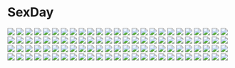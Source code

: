 # SexDay
![](https://konachan.com/image/b8eff85f34b17d5391f5627b553206a6/Konachan.com%20-%2031614%20blue_eyes%20blue_hair%20blush%20bra%20brown_hair%20favorite%20game_cg%20happy_margaret%21%20headdress%20kokonoka%20maid%20panties%20skirt%20underwear%20undressing.jpg)
![](https://konachan.com/image/c5c7fdb423649dca198ba6d398142063/Konachan.com%20-%20280000%20aqua_eyes%20aqua_hair%20building%20dress%20flat_chest%20flowers%20lee_%28saraki%29%20long_hair%20original%20rose%20saraki%20signed%20socks%20wristwear.jpg)
![](https://konachan.com/image/71b817060437885d14247f58198c9c5a/Konachan.com%20-%2085723%20aizawa_hikaru%20blonde_hair%20blue_eyes%20breasts%20cleavage%20dress%20gloves%20halloween%20long_hair%20microsoft%20os-tan%20shinia%20thighhighs.jpg)
![](https://konachan.com/jpeg/53a1f528957152a17354964e950dfefa/Konachan.com%20-%2098291%20mahou_shoujo_madoka_magica%20miki_sayaka%20sakura_kyouko%20tagme_%28artist%29.jpg)
![](https://konachan.com/jpeg/95728a7e8334dff0115a0040fbd36e8d/Konachan.com%20-%20254285%20anus%20aqua_hair%20breast_grab%20breasts%20brown_eyes%20censored%20game_cg%20gloves%20long_hair%20nipples%20no_bra%20nopan%20penis%20pussy%20skirt%20splush_wave%20spread_legs%20tree.jpg)
![](https://konachan.com/jpeg/15472a3778aa833c3ddd12fa639f88bd/Konachan.com%20-%207431%20garden_%28galge%29%20himemiya_ruri%20pink_hair.jpg)
![](https://konachan.com/jpeg/b6a1dfdd3aa022651018a84942d106e3/Konachan.com%20-%20235259%20clouds%20diglett%20landscape%20lapras%20nobody%20pokemon%20scenic%20sky%20sorakuma_%28oycue41%29%20sunset%20tree.jpg)
![](https://konachan.com/image/e612d0c5af904ae90fb421f1f369965d/Konachan.com%20-%20130378%20hatsune_miku%20nekoame%20pajamas%20teddy_bear%20vocaloid.jpg)
![](https://konachan.com/jpeg/bd5ba7bd115c7fbc4ba5857320eb2119/Konachan.com%20-%20238364%20animal%20bird%20brown_eyes%20butterfly%20clouds%20flowers%20foxgirl%20gloves%20long_hair%20original%20petals%20shorts%20sky%20sword%20tail%20thighhighs%20weapon%20white_hair.jpg)
![](https://konachan.com/jpeg/cb90b2f57d6edd362ce9acac160f9190/Konachan.com%20-%20117632%20animal_ears%20blush%20brown_hair%20food%20gradient%20horo%20long_hair%20murasaki_imo%20ookami_to_koushinryou%20red_eyes%20tail%20thighhighs%20wink%20wolfgirl.jpg)
![](https://konachan.com/jpeg/fe8696cfe9e8df8657dbc61498c8c9ca/Konachan.com%20-%20283501%20gun%20levi_ackerman%20male%20mikasa_ackerman%20scarf%20shingeki_no_kyojin%20short_hair%20uniform%20weapon%20zeroo7x.jpg)
![](https://konachan.com/image/196b836c9fc28065f60262412655e0b6/Konachan.com%20-%2024987%20koiwai_yotsuba%20orange%20sleeping%20sunset%20yotsubato%21.jpeg)
![](https://konachan.com/jpeg/c8d680edae809cb9d9bd7f03aeb8fccc/Konachan.com%20-%20281649%20anthropomorphism%20breasts%20gray_hair%20horns%20nipples%20nude%20original%20tail%20waifu2x%20water%20wings%20yellow_eyes%20yusan.jpg)
![](https://konachan.com/image/d18ed4500ad9d17fb6b84b0667ab8d35/Konachan.com%20-%2098338%20brown_hair%20calendar%20gekitama%21%20green_eyes%20miyamoto_kikka%20natsuki_shuri%20school_uniform%20thighhighs.jpg)
![](https://konachan.com/image/db5f16ae8137106c1439c2fabb9a790a/Konachan.com%20-%20233868%20black_hair%20blush%20book%20breasts%20couch%20glasses%20imachireki%20long_hair%20orange_eyes%20original%20pantyhose%20school_uniform%20skirt.jpg)
![](https://konachan.com/jpeg/5dbfc1fe4fec8b8938f6287485c36a0b/Konachan.com%20-%20225822%20an2a%20anthropomorphism%20breasts%20cleavage%20island_of_horizon%20kantai_collection%20kongou_%28kancolle%29%20no_bra%20panties%20scan%20thighhighs%20underwear.jpg)
![](https://konachan.com/image/22a4727589f5b2521c60eead2d2cd362/Konachan.com%20-%209172%20disgaea%20pleinair%20pointed_ears.jpg)
![](https://konachan.com/image/57d0ed01d1333b3b6e8c9addc5b6f4ad/Konachan.com%20-%20104327%20komeiji_koishi%20komeiji_satori%20naka%20swimsuit%20touhou.jpg)
![](https://konachan.com/image/a9db3893f44254073292c708b60579bb/Konachan.com%20-%20184856%20hatsune_miku%20hinata_%283580053%29%20vocaloid.jpg)
![](https://konachan.com/jpeg/e94815823734d5c78edb933a5f820dfb/Konachan.com%20-%20241815%20barefoot%20beach%20blush%20breasts%20cleavage%20clouds%20dress%20erylia%20fairy%20original%20panties%20pink_hair%20red_eyes%20short_hair%20sky%20underwear%20water%20watermark%20wings.jpg)
![](https://konachan.com/image/c50517f1340997ef707b1113100bc3be/Konachan.com%20-%20240381%20animal%20bacius%20barefoot%20black_hair%20dress%20group%20horns%20long_hair%20original%20skull%20sword%20water%20waterfall%20weapon.jpg)
![](https://konachan.com/image/c8a0bb722abb8afc030d167a142d12a1/Konachan.com%20-%2072363%20blonde_hair%20bow%20hina_ichigo%20rozen_maiden%20short_hair.jpg)
![](https://konachan.com/jpeg/e4d05b53ad23333218c5caa3d35f13a3/Konachan.com%20-%20206919%20nanomortis%20original%20polychromatic%20scenic%20silhouette%20stairs.jpg)
![](https://konachan.com/jpeg/2227c502a0b6b34fe1bcc126afbe8f02/Konachan.com%20-%20286227%20bikini%20blush%20breasts%20firepo%20fujiwara_no_mokou%20long_hair%20red_eyes%20swimsuit%20thighhighs%20touhou%20twintails%20underboob%20white_hair.jpg)
![](https://konachan.com/jpeg/bb2a9c989941ab9d5038d7a1682fcc4e/Konachan.com%20-%20125342%20blonde_hair%20bow%20chibi%20fang%20flandre_scarlet%20gurageida%20hat%20red_eyes%20touhou%20vampire%20wings.jpg)
![](https://konachan.com/image/96b943c0bb82ecc50659d4e9c66e4a2c/Konachan.com%20-%2093328%20breasts%20brown_eyes%20brown_hair%20cait%20loli%20long_hair%20navel%20swimsuit%20third-party_edit%20to_love_ru%20topless%20yuuki_mikan.jpg)
![](https://konachan.com/image/2ae8d25d7fd04ca8721af0aa6cfb600e/Konachan.com%20-%20121816%20aqua_hair%20beek%20bicycle%20blush%20building%20clouds%20green_eyes%20headphones%20long_hair%20panties%20pink_hair%20sky%20sunset%20thighhighs%20tie%20twintails%20underwear%20vocaloid.jpg)
![](https://konachan.com/jpeg/2b08438cfb8200c3eeb9154144592a29/Konachan.com%20-%20285410%20aqua_eyes%20blush%20breasts%20brown_eyes%20brown_hair%20censored%20game_cg%20gray_hair%20ichiri%20long_hair%20male%20nipples%20no_bra%20ponytail%20pussy%20silkys_plus.jpg)
![](https://konachan.com/jpeg/f15377fbaede65b79f20041542fc54ba/Konachan.com%20-%20203784%202girls%20blonde_hair%20blue_hair%20braids%20brown_eyes%20drink%20food%20long_hair%20nakiri_erina%20onamae_kun%20purple_eyes%20signed%20tadokoro_megumi%20waitress.jpg)
![](https://konachan.com/jpeg/6c27b0dd97e39da2b0380d4820e68836/Konachan.com%20-%2021689%20black_lagoon%20rock.jpg)
![](https://konachan.com/image/bad7b3b3a6e1c83661b19861e4a2729a/Konachan.com%20-%2014804%20christmas%20neon_genesis_evangelion%20panties%20santa_costume%20soryu_asuka_langley%20taka_tony%20underwear.jpg)
![](https://konachan.com/image/c34d8e1c43ae4f30e2db49f128fa95f8/Konachan.com%20-%20209127%20aqua_hair%20blue_hair%20bubbles%20chibi%20cropped%20crown%20dress%20food%20gloves%20green_eyes%20ice_cream%20kaito%20lan_jue%20male%20twintails%20underwater%20vocaloid%20water.jpg)
![](https://konachan.com/image/986cf7e04425d80bfc7114053b360189/Konachan.com%20-%20163597%20dress%20flowers%20green_eyes%20green_hair%20hatsune_miku%20long_hair%20petals%20twintails%20vocaloid%20water%20wet%20zenyu.jpg)
![](https://konachan.com/image/fbd63dea3ade43b94004cb1f02b03fe6/Konachan.com%20-%20182187%20anthropomorphism%20breast_hold%20breasts%20cum%20i-19_%28kancolle%29%20mtu%20nipples%20purple_hair%20pussy_juice%20red_eyes%20school_swimsuit%20swimsuit%20torn_clothes%20wet.jpg)
![](https://konachan.com/image/2f82031854006a043843d56c38dc293a/Konachan.com%20-%2014244%20ragnarok_online.jpg)
![](https://konachan.com/image/81a35fa97e26aeed6841c784a7680545/Konachan.com%20-%20280143%20anthropomorphism%20beach%20clouds%20girls_frontline%20long_hair%20m4_sopmod_ii_%28girls_frontline%29%20scenic%20sky%20water%20zi_ye_%28hbptcsg2%29.jpg)
![](https://konachan.com/image/44e8f6773aa83f9e66e8360f80f89fb0/Konachan.com%20-%2072256%20card_captor_sakura%20kinomoto_sakura.jpg)
![](https://konachan.com/image/4e3f0a63df6736803584d00e9dd64861/Konachan.com%20-%2088470%20censored%20gokou_ruri%20ore_no_imouto_ga_konna_ni_kawaii_wake_ga_nai%20pussy.jpg)
![](https://konachan.com/image/414d467d809544cbc0a28de42b06128d/Konachan.com%20-%20158206%20animal%20aqua_eyes%20bird%20boots%20feathers%20goggles%20green_hair%20gumi%20pomon_illust%20see_through%20short_hair%20sky%20thighhighs%20vocaloid%20watermark.jpg)
![](https://konachan.com/jpeg/604256a03c4b400ea00072bfd34df797/Konachan.com%20-%20197843%20blush%20bra%20breasts%20game_cg%20nipples%20open_shirt%20orange_hair%20panties%20pussy%20skirt%20sphere%20sumeragi_ayaka%20thighhighs%20twintails%20uncensored%20underwear%20wet.jpg)
![](https://konachan.com/jpeg/19329faee9a7ce958a4a2884c7aa578c/Konachan.com%20-%20138092%20hakurei_reimu%20japanese_clothes%20miko%20mirimo%20touhou.jpg)
![](https://konachan.com/jpeg/f6e651b18a3d3f23115b608218cb5bd0/Konachan.com%20-%20200478%20blush%20breast_grab%20breasts%20brown_eyes%20brown_hair%20censored%20cum%20futaba_iori%20game_cg%20long_hair%20navel%20nipples%20nude%20pussy_juice%20sakagami_umi%20sex.jpg)
![](https://konachan.com/jpeg/6c47bec9cda76304d6cd358c45390f94/Konachan.com%20-%20221157%20crown%20dress%20long_hair%20night%20original%20reki_%2812329773%29%20scenic%20silhouette%20stars%20tree.jpg)
![](https://konachan.com/image/564a6c7b6235a97bd052e3d0e10d6fa9/Konachan.com%20-%20191857%20bra%20brown_eyes%20brown_hair%20hizuki_ayumi%20hizuki_mitsuna%20moon%20night%20no_bra%20orange_eyes%20orange_hair%20panties%20ringetsu%20underwear.jpg)
![](https://konachan.com/jpeg/02c5befc8ac73f64797244d454b0ecdc/Konachan.com%20-%2020683%20chibi%20forte_stollen%20galaxy_angel%20milfeulle_sakuraba%20mint_blancmanche%20nomad%20ranpha_franboise%20vanilla_h.jpg)
![](https://konachan.com/jpeg/5b9df3ca05b30e62d7a58cd3447063fc/Konachan.com%20-%20138199%20boots%20brown_hair%20elbow_gloves%20gloves%20green_eyes%20kino_makoto%20ponytail%20sailor_jupiter%20sailor_moon%20school_uniform.jpg)
![](https://konachan.com/image/47de32137318d942da3b0d264d0e4901/Konachan.com%20-%2057934%20hatsune_miku%20vocaloid.jpg)
![](https://konachan.com/image/d523dbbb69970a3d71eadd94103419f7/Konachan.com%20-%2057103%20kantoku%20scan%20tagme%20tagme_%28character%29%20third-party_edit%20watermark%20white.jpg)
![](https://konachan.com/jpeg/6bc7a41e115988c48a799e9280af97bd/Konachan.com%20-%20244473%20blue_eyes%20blush%20breasts%20brown_hair%20censored%20game_cg%20long_hair%20masturbation%20nopan%20pussy%20pussy_juice%20school_uniform%20skirt%20sumitani_akane%20teeta_j.jpg)
![](https://konachan.com/image/76f58105f7a898fd2a8652d046af43bc/Konachan.com%20-%2047873%20armor%20blonde_hair%20blue_eyes%20braids%20breasts%20cleavage%20navel%20no_bra%20queen%27s_blade%20reina%20short_hair%20sword%20underwear%20weapon.jpg)
![](https://konachan.com/image/9eacb8573bc0c1fa41b4ba39ed9d6939/Konachan.com%20-%2046352%20blonde_hair%20blue%20crown%20elbow_gloves%20flat_chest%20garter%20gloves%20logo%20loli%20ozawa_akifumi%20red_eyes%20shinzenin_marie%20short_hair%20unisonshift%20unity_marriage.jpg)
![](https://konachan.com/jpeg/7dd8dac5de0eb78b7aecad7342079bce/Konachan.com%20-%20218383%20bandaid%20boots%20gun%20hwansang%20knife%20long_hair%20original%20panties%20thighhighs%20underwear%20watermark%20weapon%20white_hair.jpg)
![](https://konachan.com/image/199eacc2a2aabf123bc73772e0894217/Konachan.com%20-%20142929%20green_hair%20korotan%20macross%20macross_frontier%20ranka_lee%20wink%20zoom_layer.jpg)
![](https://konachan.com/jpeg/162811d557a67961a1ac5f26d4c8fd2a/Konachan.com%20-%20166677%20black_hair%20computer%20game_cg%20headdress%20kokura_asahi%20long_hair%20maid%20male%20ookura_resona%20purple_eyes%20ribbons%20suzuhira_hiro%20tie%20trap.jpg)
![](https://konachan.com/image/839504e5853612d79257c650d6ce695c/Konachan.com%20-%2099248%20akemi_homura%20kaname_madoka%20mahou_shoujo_madoka_magica%20miki_sayaka%20polychromatic%20sakura_kyouko%20tomoe_mami.jpg)
![](https://konachan.com/image/e6250a7d2444b94d25d1746a071d9665/Konachan.com%20-%2019111%20all_male%20gaara%20male%20naruto.jpg)
![](https://konachan.com/jpeg/f604a2cf6d1d33c2601f6156d416eb68/Konachan.com%20-%20235356%20aliasing%20aqua_eyes%20blue_hair%20boots%20choker%20dress%20gloves%20hat%20kneehighs%20lee_%28saraki%29%20long_hair%20original%20ribbons%20saraki.jpg)
![](https://konachan.com/jpeg/c5c9b3ddabb86d5119d980b0c3e6d375/Konachan.com%20-%20171516%20asahina_shin%20blonde_hair%20blue_eyes%20game_cg%20hontani_kanae%20karumaruka_circle%20long_hair%20moon%20night%20saga_planets%20school_uniform.jpg)
![](https://konachan.com/image/3453e276e5542d6026f97cdff746a2bd/Konachan.com%20-%20246982%20blue_hair%20car%20clouds%20inami_hatoko%20kneehighs%20long_hair%20original%20red_eyes%20scenic%20school_uniform%20shade%20skirt%20sky.jpg)
![](https://konachan.com/jpeg/3778df037334f8408ebd0c5ebc0da1fc/Konachan.com%20-%20139882%20bed%20blonde_hair%20blue_eyes%20erect_nipples%20futsuno_fantasy%20game_cg%20ichiyou_moka%20long_hair%20panties%20underwear.jpg)
![](https://konachan.com/jpeg/d57223787a7dd0adb97292ae702a2286/Konachan.com%20-%20257605%202girls%20black_hair%20blue_eyes%20blush%20breasts%20flowers%20game_cg%20kamiki_inori%20long_hair%20miko%20mizuno_sao%20pink_hair%20pulltop%20short_hair%20twintails%20yellow_eyes.jpg)
![](https://konachan.com/image/ccd1e684287ebbe9965453ccf4263f51/Konachan.com%20-%20113192%20aqua_eyes%20arufa_%28hourai-sugar%29%20blonde_hair%20building%20city%20hat%20kirisame_marisa%20magic%20touhou%20witch.jpg)
![](https://konachan.com/jpeg/3f9ec68acee51161101d4b9d5aac929c/Konachan.com%20-%20264579%20blush%20breasts%20cosplay%20elbow_gloves%20gloves%20no_bra%20nyanmaru%20pink_hair%20school_uniform%20short_hair%20skirt%20thighhighs%20underboob%20water%20white_hair%20yukine_chris.jpg)
![](https://konachan.com/jpeg/49d324bc1ff9d093ab9e007e4a0f964c/Konachan.com%20-%20297240%20aqua_eyes%20aty_%28summon_night%29%20blush%20glasses%20hat%20navel%20nopan%20pussy_juice%20red_hair%20sex%20shirt_lift%20summon_night%20uzuki_karasu.jpg)
![](https://konachan.com/image/f4992bb9fc21f5e97fdaddd108f456d1/Konachan.com%20-%2045621%20animal_ears%20anus%20braids%20bunny_ears%20bunnygirl%20fingering%20navel%20newmen%20nipples%20nude%20pussy%20spread_legs%20spread_pussy%20thighhighs%20twintails%20uncensored.jpg)
![](https://konachan.com/image/2622822f4da3c14828d3a470f00e053f/Konachan.com%20-%20204330%20armor%20dress%20fire_emblem%20garter%20group%20japanese_clothes%20kozaki_yuusuke%20leo_%28fire_emblem%29%20maid%20male%20miko%20pointed_ears%20sword%20thighhighs%20weapon.jpg)
![](https://konachan.com/jpeg/326739de1523203d7a0f185fc0d3ebc1/Konachan.com%20-%20260541%20barefoot%20bed%20black_eyes%20breasts%20censored%20dildo%20ginhaha%20gray_hair%20navel%20nipples%20nude%20pussy%20pussy_juice%20short_hair%20spread_legs%20white_hair%20wink.jpg)
![](https://konachan.com/image/79659e23074bfeb197ca2da3c8f94514/Konachan.com%20-%2024293%20kobayashi_hiyoko%20winter.jpg)
![](https://konachan.com/jpeg/95873910e632adb46b3e22cce4d644b0/Konachan.com%20-%20256104%20aliasing%20animal_ears%20blonde_hair%20blush%20book%20fang%20headphones%20long_hair%20original%20school_uniform%20skirt%20thighhighs%20undressing%20wink%20yellow_eyes.jpg)
![](https://konachan.com/jpeg/a2c35c58d3cbb66d72fd50b19f43082c/Konachan.com%20-%20171535%20clouds%20kuriyama_mirai%20kyoukai_no_kanata%20orange_hair%20pantyhose%20riversei%20short_hair%20skirt%20sky.jpg)
![](https://konachan.com/image/73c1765ef2363d9fcf99a24e3427e0e2/Konachan.com%20-%20120480%20blue_hair%20d_chara_mail%20guitar%20hani_kuraun%20instrument%20open_shirt%20red_eyes%20swimsuit.jpg)
![](https://konachan.com/jpeg/c285fd13bfeee4654abf2a8d077c6a2f/Konachan.com%20-%20183650%20aqua_eyes%20brown_hair%20eushully%20game_cg%20gun%20ikusa_megami%20school_uniform%20suri_leyssen%20thighhighs%20weapon.jpg)
![](https://konachan.com/image/8cc97ac461a350fd33e0785ca22b0495/Konachan.com%20-%2085490%20hatsune_miku%20kafuu%20moon%20stars%20twintails%20vocaloid.jpg)
![](https://konachan.com/image/74052d9184bac0c20b645fea446b41ec/Konachan.com%20-%2058515%20akiyama_mio%20hirasawa_yui%20k-on%21.jpg)
![](https://konachan.com/image/7a3b16c87524ce1afa68a2037cb51479/Konachan.com%20-%20307818%20aqua_eyes%20bra%20breasts%20cleavage%20gray_hair%20long_hair%20original%20panties%20ryo%20thighhighs%20underwear.jpg)
![](https://konachan.com/image/bd7770fe2aa628869c25b3ceb5ab2982/Konachan.com%20-%20160407%2033_%28m_r34%29%20blue_hair%20mikasa_ackerman%20purple_eyes%20scarf%20shingeki_no_kyojin%20tears%20white.jpg)
![](https://konachan.com/image/b85ea01fd27de5a90a240c6ed117ec21/Konachan.com%20-%20146402%20blush%20breasts%20brown_hair%20caffein%20choker%20cleavage%20dress%20flowers%20food%20gloves%20green_eyes%20headdress%20tagme.jpg)
![](https://konachan.com/jpeg/3f7b9ab74a89fc9e9e5db9895448d993/Konachan.com%20-%2038460%20cuffs_%28studio%29%20hazuki_mao%20hazuki_rio%20hazuki_yuichi%20onii-chan_daaisuki%21.jpg)
![](https://konachan.com/image/69da3bd2341a7e165e1bec599d189a22/Konachan.com%20-%2022994%20aishiteruze_baby.jpg)
![](https://konachan.com/image/ec6fc361f1e117c699485d17021dc6c5/Konachan.com%20-%20183957%20aliasing%20blush%20breast_grab%20breasts%20cum%20fingering%20flowers%20garter%20glasses%20jpeg_artifacts%20masturbation%20petals%20spread_legs%20wedding_attire%20wink%20yuri.jpg)
![](https://konachan.com/image/827e586ef88d801055a47c65d90254a1/Konachan.com%20-%2048458%20anal%20asana_tsukune%20blush%20bondage%20breasts%20brown_eyes%20brown_hair%20cum%20maid%20masturbation%20microphone%20pussy%20spread_legs%20thighhighs%20uncensored.jpg)
![](https://konachan.com/image/dd7613c29b81c0f91aad33fa440be272/Konachan.com%20-%2038634%20hazuki%20itou_noiji%20tsukuyomi_moon_phase.jpg)
![](https://konachan.com/jpeg/37d74005d1c2d2ccda6dadddbd5bb3e8/Konachan.com%20-%2085179%20breasts%20cleavage%20kiss_x_demon_lord_x_darjeeling%20marmalade%20mikeou%20nipples%20nipple_slip%20panties%20panty_pull%20thighhighs%20underwear%20yashiro_tsubasa.jpg)
![](https://konachan.com/image/84efcdcd0ed9d633bafb92d615703400/Konachan.com%20-%20289803%202girls%20bandaid%20bow%20brown_hair%20game_console%20green_eyes%20headphones%20long_hair%20marcellokito%21%20school_uniform%20skirt%20tagme_%28character%29%20thighhighs.jpg)
![](https://konachan.com/image/27a0ed78137afbc3989d544b681d4729/Konachan.com%20-%20218372%20brown_hair%20hakurei_reimu%20japanese_clothes%20long_hair%20miko%20seiya_asakami%20touhou%20yellow_eyes.jpg)
![](https://konachan.com/image/67585d23f48abba4810210a453fea9bc/Konachan.com%20-%20271827%20attila_%28fate_grand_order%29%20danann%20fate_grand_order%20fate_%28series%29%20gradient%20headdress%20red_eyes%20sword%20weapon%20white_hair.jpg)
![](https://konachan.com/jpeg/46f7c99b9bac52b84102ab6d369260bd/Konachan.com%20-%20257666%20blonde_hair%20breasts%20dress%20food%20game_cg%20glasses%20green_eyes%20green_hair%20hiyajou_maho%20huke%20long_hair%20pink_hair%20short_hair%20steins%3Bgate%20twintails.jpg)
![](https://konachan.com/image/0e707662f33afb53d5f996afcd739444/Konachan.com%20-%2087715%20butterfly%20dress%20instrument%20mizki%20polychromatic%20red_eyes%20stockings%20violin%20vocaloid%20white.jpg)
![](https://konachan.com/image/c0efda0c5e99a5ba4dfdb02e5c8d00ff/Konachan.com%20-%2015535%20ai_yori_aoshi%20panties%20sakuraba_aoi%20underwear.jpg)
![](https://konachan.com/image/8e6755bbf802e477f392be76e681586c/Konachan.com%20-%20237113%20cape%20demon%20horns%20japanese_clothes%20katana%20kimono%20namacotan%20original%20pointed_ears%20red_eyes%20samurai%20sword%20weapon.jpg)
![](https://konachan.com/jpeg/75da87e41016a80f99fd6056716cef22/Konachan.com%20-%20235673%20blue_eyes%20blush%20catgirl%20clochette%20collar%20hoodie%20long_hair%20oshiki_hitoshi%20panties%20pink_hair%20short_hair%20tail%20thighhighs%20transparent%20twintails%20underwear.jpg)
![](https://konachan.com/image/bde864f802f6a8241d89359b1c569684/Konachan.com%20-%20182065%20aki_%28akisora_hiyori%29%20barefoot%20car%20original%20ruins%20school_uniform%20water.jpg)
![](https://konachan.com/jpeg/51c91e01e42e408ec86c137c8e30274e/Konachan.com%20-%20224084%20bai_qi-qsr%20dress%20long_hair%20microphone%20vocaloid%20vocaloid_china%20waifu2x%20watermark%20xingchen.jpg)
![](https://konachan.com/image/57464f94950dc9b0dfacdf823d436a63/Konachan.com%20-%20114396%20autumn%20heavenly_sword%20leaves%20nariko%20ponytail%20red_hair.jpg)
![](https://konachan.com/image/2cfd95f9e55511544ca915700eceb29a/Konachan.com%20-%2042528%20kannagi_crazy_shrine_maidens%20nagi%20takeuchi_takashi.jpg)
![](https://konachan.com/image/933a12cb73866c9fbe4138fbbf95561b/Konachan.com%20-%20155341%20book%20building%20city%20group%20mecha%20original%20shorts%20sukabu%20uniform%20weapon.jpg)
![](https://konachan.com/image/bfe07e08d324ccf081ac1e49efe85a4b/Konachan.com%20-%20111626%20all_male%20madara%20male%20natsume_takashi%20natsume_yuujinchou%20ofuda.jpg)
![](https://konachan.com/image/d94dfecd60b4d55f2ef81c4f9a437211/Konachan.com%20-%20144604%20hat%20long_hair%20patchouli_knowledge%20purple_eyes%20purple_hair%20sugiyuu%20thighhighs%20touhou%20water%20wet.jpg)
![](https://konachan.com/image/2b0fc34a6fca25d22ea4f9c8e685ed6f/Konachan.com%20-%2011133%20kanon%20minase_nayuki%20sawatari_makoto.jpg)
![](https://konachan.com/jpeg/fe17680d741dba2dfe8e53764b311342/Konachan.com%20-%2021777%20bokusatsu_tenshi_dokuro-chan%20dokuro.jpg)
